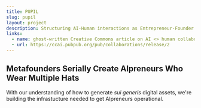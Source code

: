 ```yaml
---
title: PUPIL
slug: pupil
layout: project
description: Structuring AI-Human interactions as Entrepreneur-Founder interactions.
links:
  - name: ghost-written Creative Commons article on AI <> human collaboration
  - url: https://ccai.pubpub.org/pub/collaborations/release/2
---
```


## Metafounders Serially Create AIpreneurs Who Wear Multiple Hats

With our understanding of how to generate *sui generis* digital assets, we're building the infrastucture needed to get AIpreneurs operational.
